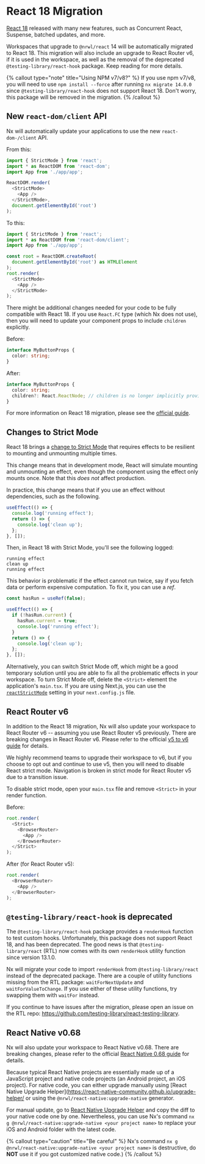 # React 18 Migration

[React 18](https://reactjs.org/blog/2022/03/29/react-v18.html) released with many new features, such as Concurrent React, Suspense, batched updates, and more.

Workspaces that upgrade to `@nrwl/react` 14 will be automatically migrated to React 18. This migration will also include an upgrade to React Router v6, if it is used in the workspace, as well as the removal of the deprecated `@testing-library/react-hook` package. Keep reading for more details.

{% callout type="note" title="Using NPM v7/v8?" %}
If you use npm v7/v8, you will need to use `npm install --force` after running `nx migrate 14.0.0` since `@testing-library/react-hook` does not support React 18. Don't worry, this package will be removed in the migration.
{% /callout %}

## New `react-dom/client` API

Nx will automatically update your applications to use the new `react-dom-/client` API.

From this:

```typescript jsx
import { StrictMode } from 'react';
import * as ReactDOM from 'react-dom';
import App from './app/app';

ReactDOM.render(
  <StrictMode>
    <App />
  </StrictMode>,
  document.getElementById('root')
);
```

To this:

```typescript jsx
import { StrictMode } from 'react';
import * as ReactDOM from 'react-dom/client';
import App from './app/app';

const root = ReactDOM.createRoot(
  document.getElementById('root') as HTMLElement
);
root.render(
  <StrictMode>
    <App />
  </StrictMode>
);
```

There might be additional changes needed for your code to be fully compatible with React 18. If you use `React.FC` type (which Nx does not use), then you will need to
update your component props to include `children` explicitly.

Before:

```typescript jsx
interface MyButtonProps {
  color: string;
}
```

After:

```typescript jsx
interface MyButtonProps {
  color: string;
  children?: React.ReactNode; // children is no longer implicitly provided by React.FC
}
```

For more information on React 18 migration, please see the [official guide](https://reactjs.org/blog/2022/03/08/react-18-upgrade-guide.html).

## Changes to Strict Mode

React 18 brings a [change to Strict Mode](https://reactjs.org/blog/2022/03/08/react-18-upgrade-guide.html#updates-to-strict-mode) that requires
effects to be resilient to mounting and unmounting multiple times.

This change means that in development mode, React will simulate mounting and unmounting an effect, even though the component using the effect
only mounts once. Note that this _does not_ affect production.

In practice, this change means that if you use an effect without dependencies, such as the following.

```typescript jsx
useEffect(() => {
  console.log('running effect');
  return () => {
    console.log('clean up');
  };
}, []);
```

Then, in React 18 with Strict Mode, you'll see the following logged:

```text
running effect
clean up
running effect
```

This behavior is problematic if the effect cannot run twice, say if you fetch data or perform expensive computation. To fix it, you can use a _ref_.

```typescript jsx
const hasRun = useRef(false);

useEffect(() => {
  if (!hasRun.current) {
    hasRun.current = true;
    console.log('running effect');
  }
  return () => {
    console.log('clean up');
  };
}, []);
```

Alternatively, you can switch Strict Mode off, which might be a good temporary solution until you are able to fix all the problematic effects in your workspace. To turn Strict Mode off, delete the `<Strict>` element the application's `main.tsx`. If you are using Next.js, you can use the [`reactStrictMode`](https://nextjs.org/docs/api-reference/next.config.js/react-strict-mode) setting in your `next.config.js` file.

## React Router v6

In addition to the React 18 migration, Nx will also update your workspace to React Router v6 -- assuming you use React Router v5 previously.
There are breaking changes in React Router v6. Please refer to the official [v5 to v6 guide](https://reactrouter.com/docs/en/v6/upgrading/v5) for details.

We highly recommend teams to upgrade their workspace to v6, but if you choose to opt out and continue to use v5, then you will need to disable React strict mode. Navigation is broken in strict mode for React Router v5 due to a transition issue.

To disable strict mode, open your `main.tsx` file and remove `<Strict>` in your render function.

Before:

```typescript jsx
root.render(
  <Strict>
    <BrowserRouter>
      <App />
    </BrowserRouter>
  </Strict>
);
```

After (for React Router v5):

```typescript jsx
root.render(
  <BrowserRouter>
    <App />
  </BrowserRouter>
);
```

## `@testing-library/react-hook` is deprecated

The `@testing-library/react-hook` package provides a `renderHook` function to test custom hooks. Unfortunately, this package
does not support React 18, and has been deprecated. The good news is that `@testing-library/react` (RTL) now comes with its own
`renderHook` utility function since version 13.1.0.

Nx will migrate your code to import `renderHook` from `@testing-library/react` instead of the deprecated package. There are a couple of
utility functions missing from the RTL package: `waitForNextUpdate` and `waitForValueToChange`. If you use either of these
utility functions, try swapping them with `waitFor` instead.

If you continue to have issues after the migration, please open an issue on the RTL repo: https://github.com/testing-library/react-testing-library.

## React Native v0.68

Nx will also update your workspace to React Native v0.68. There are breaking changes, please refer to the official [React Native 0.68 guide](https://reactnative.dev/blog/2022/03/30/version-068) for details.

Because typical React Native projects are essentially made up of a JavaScript project and native code projects (an Android project, an iOS project). For native code, you can either upgrade manually using [React Native Upgrade Helper](https://react-native-community.github.io/upgrade-helper/ or using the `@nrwl/react-native:upgrade-native` generator.

For manual update, go to [React Native Upgrade Helper](https://react-native-community.github.io/upgrade-helper/) and copy the diff to your native code one by one.
Nevertheless, you can use Nx's command `nx g @nrwl/react-native:upgrade-native <your project name>` to replace your iOS and Android folder with the latest code.

{% callout type="caution" title="Be careful" %}
Nx's command `nx g @nrwl/react-native:upgrade-native <your project name>` is destructive, do **NOT** use it if you got customized native code.)
{% /callout %}
